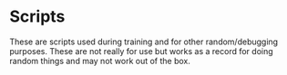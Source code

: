 # Scripts


These are scripts used during training and for other random/debugging purposes. These are not really for use but works as a record for doing random things and may not work out of the box.
